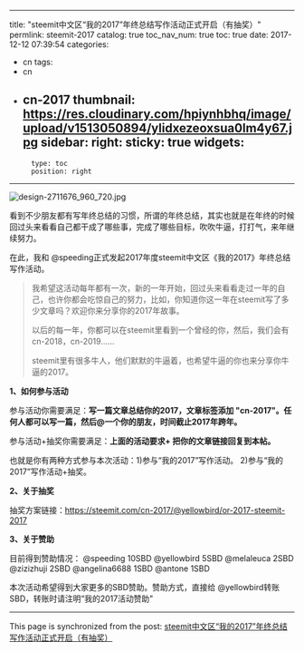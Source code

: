 
---
title: "steemit中文区“我的2017”年终总结写作活动正式开启（有抽奖）"
permlink: steemit-2017
catalog: true
toc_nav_num: true
toc: true
date: 2017-12-12 07:39:54
categories:
- cn
tags:
- cn
- cn-2017
thumbnail: https://res.cloudinary.com/hpiynhbhq/image/upload/v1513050894/ylidxezeoxsua0lm4y67.jpg
sidebar:
    right:
        sticky: true
widgets:
    -
        type: toc
        position: right
---


![design-2711676_960_720.jpg](https://res.cloudinary.com/hpiynhbhq/image/upload/v1513050894/ylidxezeoxsua0lm4y67.jpg)

看到不少朋友都有写年终总结的习惯，所谓的年终总结，其实也就是在年终的时候回过头来看看自己都干成了哪些事，完成了哪些目标，吹吹牛逼，打打气，来年继续努力。


在此，我和 @speeding正式发起2017年度steemit中文区《我的2017》年终总结写作活动。

>我希望这活动每年都有一次，新的一年开始，回过头来看看走过一年的自己，也许你都会吃惊自己的努力，比如，你知道你这一年在steemit写了多少文章吗？欢迎你来分享你的2017年故事。
>
>以后的每一年，你都可以在steemit里看到一个曾经的你，然后，我们会有cn-2018，cn-2019......
>
>steemit里有很多牛人，他们默默的牛逼着，也希望牛逼的你也来分享你牛逼的2017。

**1、如何参与活动**

参与活动你需要满足：**写一篇文章总结你的2017，文章标签添加 "cn-2017"。任何人都可以写一篇，然后@一个你的朋友，时间截止2017年跨年。**

参与活动+抽奖你需要满足：**上面的活动要求+ 把你的文章链接回复到本帖。**

也就是你有两种方式参与本次活动：1)参与“我的2017”写作活动。  2)参与“我的2017”写作活动+抽奖。

**2、关于抽奖**

抽奖方案链接：https://steemit.com/cn-2017/@yellowbird/or-2017-steemit-2017

**3、关于赞助**

目前得到赞助情况：
 @speeding                   10SBD
 @yellowbird                5SBD 
 @melaleuca                2SBD
 @zizizhuji                     2SBD
 @angelina6688          1SBD
 @antone                       1SBD

本次活动希望得到大家更多的SBD赞助。赞助方式，直接给 @yellowbird转账SBD，转账时请注明“我的2017活动赞助"

- - -

This page is synchronized from the post: [steemit中文区“我的2017”年终总结写作活动正式开启（有抽奖）](https://steemit.com/@yellowbird/steemit-2017)
